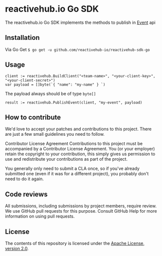 # reactivehub.io Go SDK

The reactivehub.io Go SDK implements the methods to publish in [Event](https://docs.reactivehub.io/guide/events) api 

## Installation

Via Go Get
``` $ go get -u github.com/reactivehub-io/reactivehub-sdk-go ```

## Usage

```
client := reactivehub.BuildClient("<team-name>", "<your-client-key>", "<your-client-secret>")
var payload = []byte(`{ "name": "my-name" } `)
```
The payload always should be of type ```byte[]```
```
result := reactivehub.PublishEvent(client, "my-event", payload)

```

## How to contribute
We'd love to accept your patches and contributions to this project. There are just a few small guidelines you need to follow.

Contributor License Agreement
Contributions to this project must be accompanied by a Contributor License Agreement. You (or your employer) retain the copyright to your contribution, this simply gives us permission to use and redistribute your contributions as part of the project.

You generally only need to submit a CLA once, so if you've already submitted one (even if it was for a different project), you probably don't need to do it again.

## Code reviews
All submissions, including submissions by project members, require review. We use GitHub pull requests for this purpose. Consult GitHub Help for more information on using pull requests.

## License

The contents of this repository is licensed under the
[Apache License, version 2.0](http://www.apache.org/licenses/LICENSE-2.0).



